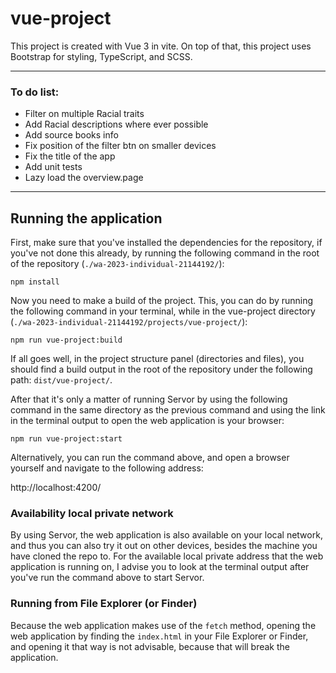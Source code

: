 # vue-project

This project is created with Vue 3 in vite. On top of that, this project uses Bootstrap for styling, TypeScript, and SCSS.

---

### To do list:

- Filter on multiple Racial traits
- Add Racial descriptions where ever possible
- Add source books info
- Fix position of the filter btn on smaller devices
- Fix the title of the app
- Add unit tests
- Lazy load the overview.page

---

## Running the application

First, make sure that you've installed the dependencies for the repository, if you've not done this already,
by running the following command in the root of the repository (`./wa-2023-individual-21144192/`):

```shell
npm install
```

Now you need to make a build of the project. This, you can do by running the following command in your terminal, while
in the vue-project directory (`./wa-2023-individual-21144192/projects/vue-project/`):

```shell
npm run vue-project:build
```

If all goes well, in the project structure panel (directories and files), you should find a build output in the root of
the repository under the following path: `dist/vue-project/`.

After that it's only a matter of running Servor by using the following command in the same directory as the previous command
and using the link in the terminal output to open the web application is your browser:

```shell
npm run vue-project:start
```

Alternatively, you can run the command above, and open a browser yourself and navigate to the following address:

http://localhost:4200/

### Availability local private network

By using Servor, the web application is also available on your local network, and thus you can also try it out on other
devices, besides the machine you have cloned the repo to. For the available local private address that the web application
is running on, I advise you to look at the terminal output after you've run the command above to start Servor.

### Running from File Explorer (or Finder)

Because the web application makes use of the `fetch` method, opening the web application by finding the `index.html`
in your File Explorer or Finder, and opening it that way is not advisable, because that will break the application.
